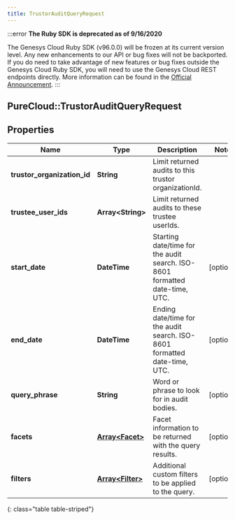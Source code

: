 ```yaml
---
title: TrustorAuditQueryRequest
---
```


:::error
**The Ruby SDK is deprecated as of 9/16/2020**

The Genesys Cloud Ruby SDK (v96.0.0) will be frozen at its current version level. Any new enhancements to our API or bug fixes will not be backported. If you do need to take advantage of new features or bug fixes outside the Genesys Cloud Ruby SDK, you will need to use the Genesys Cloud REST endpoints directly. More information can be found in the [Official Announcement](https://developer.mypurecloud.com/forum/t/announcement-genesys-cloud-ruby-sdk-end-of-life/8850).
:::


## PureCloud::TrustorAuditQueryRequest

## Properties

|Name | Type | Description | Notes|
|------------ | ------------- | ------------- | -------------|
| **trustor_organization_id** | **String** | Limit returned audits to this trustor organizationId. | |
| **trustee_user_ids** | **Array&lt;String&gt;** | Limit returned audits to these trustee userIds. | |
| **start_date** | **DateTime** | Starting date/time for the audit search. ISO-8601 formatted date-time, UTC. | [optional] |
| **end_date** | **DateTime** | Ending date/time for the audit search. ISO-8601 formatted date-time, UTC. | [optional] |
| **query_phrase** | **String** | Word or phrase to look for in audit bodies. | [optional] |
| **facets** | [**Array&lt;Facet&gt;**](Facet.html) | Facet information to be returned with the query results. | [optional] |
| **filters** | [**Array&lt;Filter&gt;**](Filter.html) | Additional custom filters to be applied to the query. | [optional] |
{: class="table table-striped"}


